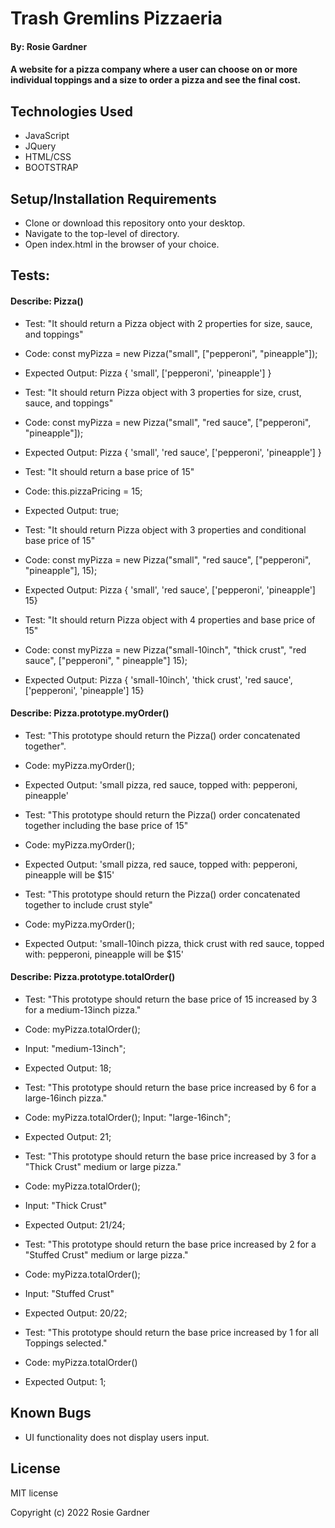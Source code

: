 # Trash Gremlins Pizzaeria

#### By: Rosie Gardner

#### A website for a pizza company where a user can choose on or more individual toppings and a size to order a pizza and see the final cost.

## Technologies Used

* JavaScript
* JQuery
* HTML/CSS
* BOOTSTRAP

## Setup/Installation Requirements

* Clone or download this repository onto your desktop.
* Navigate to the top-level of directory.
* Open index.html in the browser of your choice.

## Tests:

#### Describe: Pizza()

- Test: "It should return a Pizza object with 2 properties for size, sauce, and toppings"
- Code: const myPizza = new Pizza("small", ["pepperoni", "pineapple"]);
- Expected Output: Pizza { 'small', ['pepperoni', 'pineapple'] }

- Test: "It should return Pizza object with 3 properties for size, crust, sauce, and toppings"
- Code: const myPizza = new Pizza("small", "red sauce", ["pepperoni", "pineapple"]);
- Expected Output: Pizza { 'small', 'red sauce', ['pepperoni', 'pineapple'] }

- Test: "It should return a base price of 15"
- Code: this.pizzaPricing = 15;
- Expected Output: true;

- Test: "It should return Pizza object with 3 properties and conditional base price of 15"
- Code: const myPizza = new Pizza("small", "red sauce", ["pepperoni", "pineapple"], 15);
- Expected Output: Pizza { 'small', 'red sauce', ['pepperoni', 'pineapple'] 15}

- Test: "It should return Pizza object with 4 properties and base price of 15"
- Code: const myPizza = new Pizza("small-10inch", "thick crust", "red sauce", ["pepperoni", " pineapple"] 15);
- Expected Output: Pizza { 'small-10inch', 'thick crust', 'red sauce', ['pepperoni', 'pineapple'] 15}


#### Describe: Pizza.prototype.myOrder()

- Test: "This prototype should return the Pizza() order concatenated together".
- Code: myPizza.myOrder();
- Expected Output: 'small pizza, red sauce, topped with: pepperoni, pineapple'

- Test: "This prototype should return the Pizza() order concatenated together including the base price of 15"
- Code: myPizza.myOrder();
- Expected Output: 'small pizza, red sauce, topped with: pepperoni, pineapple will be $15'

- Test: "This prototype should return the Pizza() order concatenated together to include crust style"
- Code: myPizza.myOrder();
- Expected Output: 'small-10inch pizza, thick crust with red sauce, topped with: pepperoni, pineapple will be $15'


#### Describe: Pizza.prototype.totalOrder()

- Test: "This prototype should return the base price of 15 increased by 3 for a medium-13inch pizza."
- Code: myPizza.totalOrder();
- Input: "medium-13inch";
- Expected Output: 18;

- Test: "This prototype should return the base price increased by 6 for a large-16inch pizza."
- Code: myPizza.totalOrder();
Input: "large-16inch";
- Expected Output: 21;

- Test: "This prototype should return the base price increased by 3 for a "Thick Crust" medium or large pizza."
- Code: myPizza.totalOrder();
- Input: "Thick Crust"
- Expected Output: 21/24;

- Test: "This prototype should return the base price increased by 2 for a "Stuffed Crust" medium or large pizza."
- Code: myPizza.totalOrder();
- Input: "Stuffed Crust"
- Expected Output: 20/22;

- Test: "This prototype should return the base price increased by 1 for all Toppings selected."
- Code: myPizza.totalOrder()
- Expected Output: 1;

## Known Bugs

* UI functionality does not display users input.

## License 

MIT license

Copyright (c) 2022 Rosie Gardner